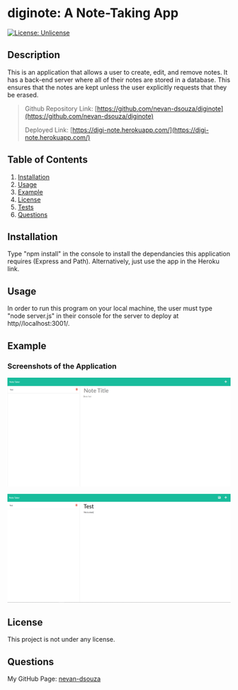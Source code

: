 # diginote: A Note-Taking App

[![License: Unlicense](https://img.shields.io/badge/license-Unlicense-blue.svg)](http://unlicense.org/)

## Description

This is an application that allows a user to create, edit, and remove notes. It has a back-end server where all of their notes are stored in a database. This ensures that the notes are kept unless the user explicitly requests that they be erased. 

> Github Repository Link: [https://github.com/nevan-dsouza/diginote](https://github.com/nevan-dsouza/diginote)
>
> Deployed Link: [https://digi-note.herokuapp.com/](https://digi-note.herokuapp.com/)


## Table of Contents

1. [Installation](#installation)
2. [Usage](#usage)
3. [Example](#example)
3. [License](#license)
4. [Tests](#tests)
5. [Questions](#questions)

## Installation

Type "npm install" in the console to install the dependancies this application requires (Express and Path). Alternatively, just use the app in the Heroku link.

## Usage

In order to run this program on your local machine, the user must type "node server.js" in their console for the server to deploy at http//localhost:3001/. 

## Example

### Screenshots of the Application

![Screenshot of the note-taking app, with a note already written](./images/notes-default.png)

![Screenshot of the note-taking app](./images/note-post.png)

## License

This project is not under any license.

## Questions

My GitHub Page: [nevan-dsouza](https://github.com/nevan-dsouza)